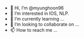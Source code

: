 - 👋 Hi, I’m @myunghoon96
- 👀 I’m interested in IOS, NLP.
- 🌱 I’m currently learning ...
- 💞️ I’m looking to collaborate on ...
- 📫 How to reach me ...

<!---
myunghoon96/myunghoon96 is a ✨ special ✨ repository because its `README.md` (this file) appears on your GitHub profile.
You can click the Preview link to take a look at your changes.
--->
